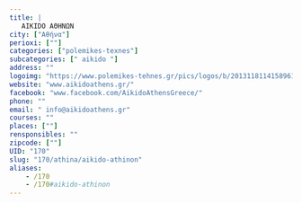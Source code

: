 ```yaml
---
title: |
   AIKIDO ΑΘΗΝΩΝ
city: ["Αθήνα"]
perioxi: [""]
categories: ["polemikes-texnes"]
subcategories: [" aikido "]
address: ""
logoimg: "https://www.polemikes-tehnes.gr/pics/logos/b/2013118114158961.jpg"
website: "www.aikidoathens.gr/"
facebook: "www.facebook.com/AikidoAthensGreece/"
phone: ""
email: " info@aikidoathens.gr"
courses: ""
places: [""]
rensponsibles: ""
zipcode: [""]
UID: "170"
slug: "170/athina/aikido-athinon"
aliases:
    - /170
    - /170#aikido-athinon
---
```


